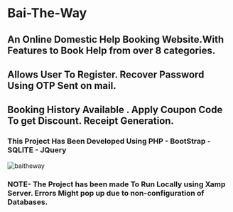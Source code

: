 # Bai-The-Way

## An Online  Domestic Help Booking Website.With Features to Book Help from over 8 categories. 
## Allows User To Register. Recover Password Using OTP Sent on mail.
## Booking History Available . Apply Coupon Code To get Discount. Receipt Generation.
### This Project Has Been Developed Using PHP - BootStrap - SQLITE - JQuery

  ![baitheway](https://user-images.githubusercontent.com/42651995/44541660-4bf9e980-a728-11e8-862a-d4f0d97a8725.gif)


### NOTE-  The Project has been  made To Run Locally using Xamp Server. Errors Might pop up due to non-configuration of Databases.

